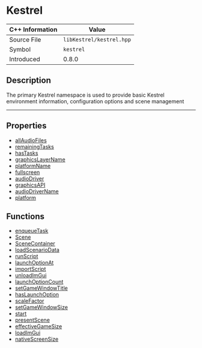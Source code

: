 
# Kestrel

| C++ Information | Value |
| --- | --- |
| Source File | `libKestrel/kestrel.hpp` |
| Symbol | `kestrel` |
| Introduced | 0.8.0 |

## Description
The primary Kestrel namespace is used to provide basic Kestrel environment information,
configuration options and scene management

---

## Properties

 - [allAudioFiles](allAudioFiles.md)
 - [remainingTasks](remainingTasks.md)
 - [hasTasks](hasTasks.md)
 - [graphicsLayerName](graphicsLayerName.md)
 - [platformName](platformName.md)
 - [fullscreen](fullscreen.md)
 - [audioDriver](audioDriver.md)
 - [graphicsAPI](graphicsAPI.md)
 - [audioDriverName](audioDriverName.md)
 - [platform](platform.md)

## Functions

 - [enqueueTask](enqueueTask.md)
 - [Scene](Scene.md)
 - [SceneContainer](SceneContainer.md)
 - [loadScenarioData](loadScenarioData.md)
 - [runScript](runScript.md)
 - [launchOptionAt](launchOptionAt.md)
 - [importScript](importScript.md)
 - [unloadImGui](unloadImGui.md)
 - [launchOptionCount](launchOptionCount.md)
 - [setGameWindowTitle](setGameWindowTitle.md)
 - [hasLaunchOption](hasLaunchOption.md)
 - [scaleFactor](scaleFactor.md)
 - [setGameWindowSize](setGameWindowSize.md)
 - [start](start.md)
 - [presentScene](presentScene.md)
 - [effectiveGameSize](effectiveGameSize.md)
 - [loadImGui](loadImGui.md)
 - [nativeScreenSize](nativeScreenSize.md)

